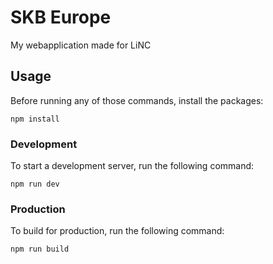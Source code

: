 # SKB Europe
My webapplication made for LiNC

## Usage
Before running any of those commands, install the packages:
```
npm install
```
### Development
To start a development server, run the following command:
```
npm run dev
```

### Production
To build for production, run the following command:
```
npm run build
```

